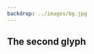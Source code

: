 ```yaml
---
backdrop: ../images/bg.jpg
---
```


## The second glyph

<Item id="11"/>

<Page url="12" instructions="You're in luck, as once again your guidebook is helpful, stating that this glyph means 'macaw'. Remembering that your instructions from the texts were to put items back in their place, you scan the walls to find from where the stones fell." action="Continue" condition="11" />
